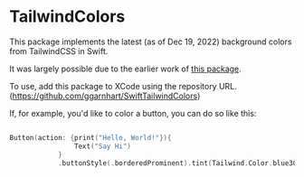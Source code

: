 # TailwindColors

This package implements the latest (as of Dec 19, 2022) background colors from TailwindCSS in Swift. 

It was largely possible due to the earlier work of [this package](https://github.com/joemasilotti/TailwindCSS-SwiftUI).

To use, add this package to XCode using the repository URL. (https://github.com/ggarnhart/SwiftTailwindColors)

If, for example, you'd like to color a button, you can do so like this:

```swift

Button(action: {print("Hello, World!"}){
                Text("Say Hi")
            }
            .buttonStyle(.borderedProminent).tint(Tailwind.Color.blue300).buttonBorderShape(.roundedRectangle)
            

```
